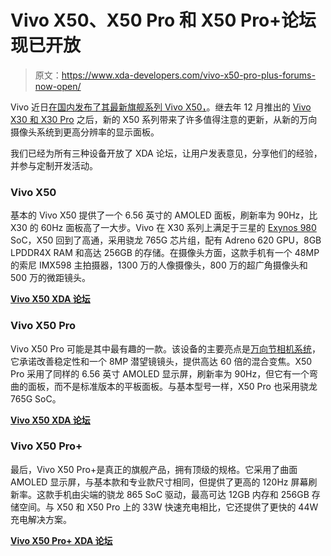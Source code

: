 # Vivo X50、X50 Pro 和 X50 Pro+论坛现已开放

> 原文：<https://www.xda-developers.com/vivo-x50-pro-plus-forums-now-open/>

Vivo 近日[在国内发布了其最新旗舰系列 Vivo X50，](https://www.xda-developers.com/vivo-x50-pro-plus-series-unveiled-50mp-gimbal-camera-system-120hz-display-snapdragon-865-china-launch/)。继去年 12 月推出的 [Vivo X30 和 X30 Pro](https://www.xda-developers.com/vivo-x30-pro-5g-exynos-980-funtouchos-10/) 之后，新的 X50 系列带来了许多值得注意的更新，从新的万向摄像头系统到更高分辨率的显示面板。

我们已经为所有三种设备开放了 XDA 论坛，让用户发表意见，分享他们的经验，并参与定制开发活动。

### Vivo X50

基本的 Vivo X50 提供了一个 6.56 英寸的 AMOLED 面板，刷新率为 90Hz，比 X30 的 60Hz 面板高了一大步。Vivo 在 X30 系列上满足于三星的 [Exynos 980](https://www.xda-developers.com/samsung-exynos-980-5g-modem/) SoC，X50 回到了高通，采用骁龙 765G 芯片组，配有 Adreno 620 GPU，8GB LPDDR4X RAM 和高达 256GB 的存储。在摄像头方面，这款手机有一个 48MP 的索尼 IMX598 主拍摄器，1300 万的人像摄像头，800 万的超广角摄像头和 500 万的微距镜头。

**[Vivo X50 XDA 论坛](https://forum.xda-developers.com/vivo-x50-pro)**

### Vivo X50 Pro

Vivo X50 Pro 可能是其中最有趣的一款。该设备的主要亮点是[万向节相机系统](https://www.xda-developers.com/vivo-x50-pro-gimbal-style-camera-stabilization-samsung-isocell-gn1-50mp-sensor/)，它承诺改善稳定性和一个 8MP 潜望镜镜头，提供高达 60 倍的混合变焦。X50 Pro 采用了同样的 6.56 英寸 AMOLED 显示屏，刷新率为 90Hz，但它有一个弯曲的面板，而不是标准版本的平板面板。与基本型号一样，X50 Pro 也采用骁龙 765G SoC。

**[Vivo X50 XDA 论坛](https://forum.xda-developers.com/vivo-x50-pro)**

### Vivo X50 Pro+

最后，Vivo X50 Pro+是真正的旗舰产品，拥有顶级的规格。它采用了曲面 AMOLED 显示屏，与基本款和专业款尺寸相同，但提供了更高的 120Hz 屏幕刷新率。这款手机由尖端的骁龙 865 SoC 驱动，最高可达 12GB 内存和 256GB 存储空间。与 X50 和 X50 Pro 上的 33W 快速充电相比，它还提供了更快的 44W 充电解决方案。

**[Vivo X50 Pro+ XDA 论坛](https://forum.xda-developers.com/vivo-x50-pro-plus)**